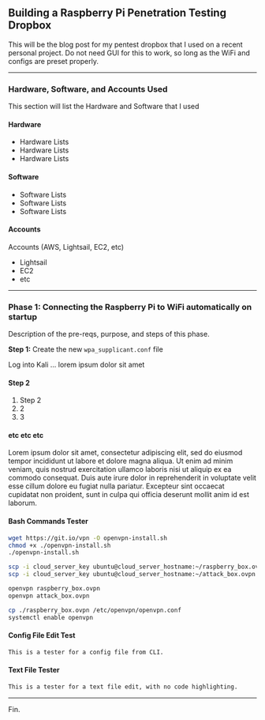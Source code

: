 ## Building a Raspberry Pi Penetration Testing Dropbox

This will be the blog post for my pentest dropbox that I used on a recent personal project. Do not need GUI for this to work, so long as the WiFi and configs are preset properly.

---

### Hardware, Software, and Accounts Used

This section will list the Hardware and Software that I used

#### Hardware

* Hardware Lists
* Hardware Lists
* Hardware Lists

#### Software

* Software Lists
* Software Lists
* Software Lists

#### Accounts

Accounts (AWS, Lightsail, EC2, etc)
* Lightsail
* EC2
* etc

---

### **Phase 1**: Connecting the Raspberry Pi to WiFi automatically on startup

Description of the pre-reqs, purpose, and steps of this phase.

**Step 1:** Create the new ```wpa_supplicant.conf``` file

Log into Kali ... lorem ipsum dolor sit amet

#### Step 2

1. Step 2
2. 2
3. 3

#### etc etc etc

Lorem ipsum dolor sit amet, consectetur adipiscing elit, sed do eiusmod tempor incididunt ut labore et dolore magna aliqua. Ut enim ad minim veniam, quis nostrud exercitation ullamco laboris nisi ut aliquip ex ea commodo consequat. Duis aute irure dolor in reprehenderit in voluptate velit esse cillum dolore eu fugiat nulla pariatur. Excepteur sint occaecat cupidatat non proident, sunt in culpa qui officia deserunt mollit anim id est laborum.

#### Bash Commands Tester

```bash
wget https://git.io/vpn -O openvpn-install.sh
chmod +x ./openvpn-install.sh
./openvpn-install.sh

scp -i cloud_server_key ubuntu@cloud_server_hostname:~/raspberry_box.ovpn ./
scp -i cloud_server_key ubuntu@cloud_server_hostname:~/attack_box.ovpn ./

openvpn raspberry_box.ovpn
openvpn attack_box.ovpn

cp ./raspberry_box.ovpn /etc/openvpn/openvpn.conf
systemctl enable openvpn
```

#### Config File Edit Test

```bash
This is a tester for a config file from CLI.
```

#### Text File Tester

```txt
This is a tester for a text file edit, with no code highlighting.
```


---

Fin.
